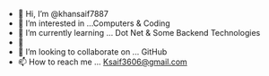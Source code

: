 - 👋 Hi, I’m @khansaif7887
- 👀 I’m interested in ...Computers & Coding
- 🌱 I’m currently learning ... Dot Net & Some Backend Technologies
- :star2:
- 💞️ I’m looking to collaborate on ... GitHub
- 📫 How to reach me ... Ksaif3606@gmail.com


<!---
khansaif7887/khansaif7887 is a ✨ special ✨ repository because its `README.md` (this file) appears on your GitHub profile.
You can click the Preview link to take a look at your changes.
--->
